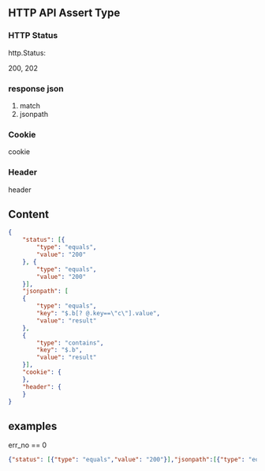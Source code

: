 ## HTTP API Assert Type

### HTTP Status

http.Status:

200,
202

### response json

1. match
2. jsonpath 

### Cookie

cookie

### Header

header

## Content

```json
{
    "status": [{
        "type": "equals",
        "value": "200"
    }, {
        "type": "equals",
        "value": "200"
    }],
    "jsonpath": [
    {
        "type": "equals",
        "key": "$.b[? @.key==\"c\"].value",
        "value": "result"
    }, 
    {
        "type": "contains",
        "key": "$.b",
        "value": "result"
    }],
    "cookie": {
    },
    "header": {
    }
}
```

## examples

err_no == 0

```json
{"status": [{"type": "equals","value": "200"}],"jsonpath":[{"type": "equals","key":"$.err_no","value": "0"}]}
```
